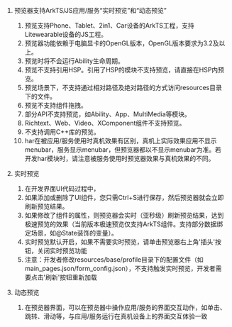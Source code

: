 1.  预览器支持ArkTS/JS应用/服务“实时预览”和“动态预览”

    1.  预览支持Phone、Tablet、2in1、Car设备的ArkTS工程，支持Litewearable设备的JS工程。
    2.  预览器功能依赖于电脑显卡的OpenGL版本，OpenGL版本要求为3.2及以上。
    3.  预览时将不会运行Ability生命周期。
    4.  预览不支持引用HSP。引用了HSP的模块不支持预览，请直接在HSP内预览。
    5.  预览场景下，不支持通过相对路径及绝对路径的方式访问resources目录下的文件。
    6.  预览不支持组件拖拽。
    7.  部分API不支持预览，如Ability、App、MultiMedia等模块。
    8.  Richtext、Web、Video、XComponent组件不支持预览。
    9.  不支持调用C++库的预览。
    10. har在被应用/服务使用时真机效果有区别，真机上实际效果应用不显示menubar，服务显示menubar，但预览器都以不显示menubar为准。若开发har模块时，请注意被服务使用时预览器效果与真机效果的不同。
2.  实时预览

    1.  在开发界面UI代码过程中，
    2.  如果添加或删除了UI组件，您只需Ctrl+S进行保存，然后预览器就会立即刷新预览结果。
    3.  如果修改了组件的属性，则预览器会实时（亚秒级）刷新预览结果，达到极速预览的效果（当前版本极速预览仅支持ArkTS组件。支持部分数据绑定场景，如@State装饰的变量）。
    4.  实时预览默认开启，如果不需要实时预览，请单击预览器右上角'插头'按钮，关闭实时预览功能
    5.  注意：开发者修改resources/base/profile目录下的配置文件（如main\_pages.json/form\_config.json），不支持触发实时预览，开发者需要点击'刷新'按钮重新加载
3.  动态预览

    1.  在预览器界面，可以在预览器中操作应用/服务的界面交互动作，如单击、跳转、滑动等，与应用/服务运行在真机设备上的界面交互体验一致

